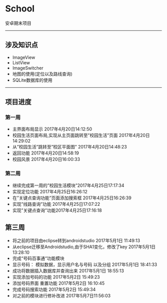 # School
安卓期末项目
***
## 涉及知识点
* ImageView
* ListView
* ImageSwitcher
* 地图的使用(定位以及路线查询)
* SQLite数据库的使用
***
## 项目进度
### 第一周
* 主界面布局显示 2017年4月20日14:12:50
* 校园生活页面布局,实现从主页面跳转至”校园生活”页面 2017年4月20日14:29:02
* 从”校园生活”跳转至”校区平面图” 2017年4月20日14:48:23
* 返回功能 2017年4月20日14:58:19
* 校园风景 2017年4月20日16:00:33

### 第二周
* 继续完成第一周的”校园生活模块”2017年4月25日17:17:34
* 实现定位功能 2017年4月25日16:26:12
* 在”关键点查询功能”页面添加搜索框 2017年4月25日16:26:39
* 实现”线路查询”功能 2017年4月25日17:07:22
* 实现”关键点查询”功能2017年4月25日17:16:18

## 第三周
* 将之前的项目由eclipse转到androidstudio 2017年5月1日 11:49:13
* 从eclipse迁移至Androidstudio,由于SHA1变化，修改了key 2017年5月1日 13:28:10
* 完成“号码百事通“功能模块
* 显示号码： 模拟数据，显示用户名与号码 以及分组 2017年5月1日 18:41:33
* 成功将数据插入数据库并查询出来 2017年5月1日 18:55:13
* 实现添加号码的功能 2017年5月2日 15:49:23
* 添加号码界面 重置功能 2017年5月2日 16:10:45
* 完成号码搜索功能 2017年5月2日 15:49:34
* 对之前的模块进行修补改进 2017年5月7日11:56:03

